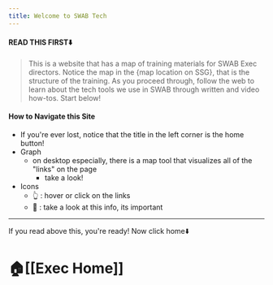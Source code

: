 ```yaml
---
title: Welcome to SWAB Tech
---
```

#### READ THIS FIRST⬇️

>This is a website that has a map of training materials for SWAB Exec directors. Notice the map in the {map location on SSG}, that is the structure of the training. As you proceed through, follow the web to learn about the tech tools we use in SWAB through written and video how-tos. Start below!

#### How to Navigate this Site
- If you're ever lost, notice that the title in the left corner is the home button!
- Graph
	- on desktop especially, there is a map tool that visualizes all of the "links" on the page
		- take a look!
- Icons
	- 👆 : hover or click on the links
	- 🔎 : take a look at this info, its important

---

If you read above this, you're ready! Now click home⬇️
# 🏠[[Exec Home]]